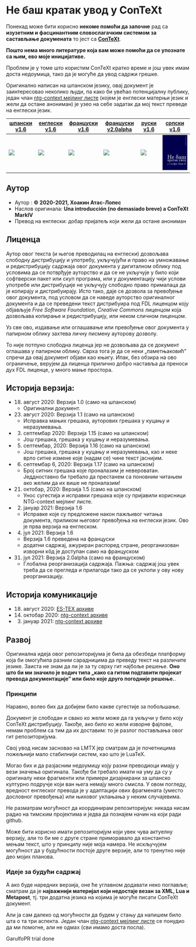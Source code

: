 # Не баш кратак увод у ConTeXt

Понекад може бити корисно **некоме помоћи да започне** рад са
**изузетним и фасцинантним словослагачким системом за састављање докумената** то јест са [**ConTeXt**](https://wiki.contextgarden.net).

**Пошто нема много литературе која вам може помоћи да се упознате са њим, ево моје иницијативе.**

Проблем је у томе што користим ConTeXt кратко време и још увек имам доста
недоумица, тако да је могуће да увод садржи грешке.

Оригинално написан на шпанском језику, овај документ је заинтересовао неколико људи,
па како би увећао потенцијалну публику, један члан [ntg-context мејлинг листе]( https://mailman.ntg.nl/pipermail/ntg-context/)
(којем је енглески матерњи језик и жели да остане анониман) је узео на себе задатак да мој текст преведе на енглески језик.

| [шпански v1.6](../es/introCTX_esp.pdf)                                  | [енглески v1.6](../en/introCTX_eng.pdf)                                  | [француски v1.6](../fr/introCTX_fra_s.pdf)                                 | [француски v2.0alpha](../fr2/introCTX_fra.pdf)                             | [руски v1.6](../ru/introCTX_rus_s.pdf)                                | [српски v1.6](/introCTX_srb.pdf)                                |
|----------------------------------------------------------------------|----------------------------------------------------------------------|----------------------------------------------------------------------|----------------------------------------------------------------------|----------------------------------------------------------------------|----------------------------------------------------------------------|
| [<img src="../es/introCTX_esp.png" width="200">](../es/introCTX_esp.pdf)   | [<img src="../en/introCTX_eng.png" width="200">](../en/introCTX_eng.pdf)   | [<img src="../fr/introCTX_fra.png" width="200">](../fr/introCTX_fra_s.pdf) | [<img src="../fr2/introCTX_fra.png" width="200">](../fr2/introCTX_fra.pdf) | [<img src="../ru/introCTX_rus.png" width="200">](../ru/introCTX_rus_s.pdf) | [<img src="introCTX_srb.png" width="200">](introCTX_srb.pdf) |

## Аутор

- Аутор : **© 2020-2021, Хоакин Атас-Лопес**
- Наслов оригинала: **Una introducción (no demasiado breve) a ConTeXt MarkIV**
- Превод на енглески: добар пријатељ који жели да остане анониман

## Лиценца

Аутор овог текста (и његов преводилац на енглески) дозвољава слободну
дистрибуцију и употребу, укључујући и право на умножавање и редистрибуцију
садржаја овог документа у дигиталном облику под условима да се потврђује
ауторство и да се не укључује у било који софтверски пакет или скуп програма,
или у документацију чији услови употребе или дистрибуције не укључују слободно
право прималаца да је копирају и дистрибуирају. Исто тако, даје се дозвола за
превођење овог документа, под условом да се наведе ауторство оригиналног
документа и да се преведени текст дистрибуира под FDL лиценцом коју објављује
*Free Software Foundation*, *Creative Commons* лиценцом која дозвољава копирање
и редистрибуцију, или неком сличном лиценцом.

Уз све ово, издавање или оглашавање или превођење овог документа у папирном
облику захтева личну писмену ауторову дозволу.

То није потпуно слободна лиценца јер не дозвољава да се документ оглашава у
папирном облику. Сврха тога је да се неки „паметњаковић” спречи да овај
документ објави као књигу. Ипак, без обзира на ово ограничење, верујем да
лиценца прилично добро наставља да преноси дух FDL лиценце, у много мање
простора.

## Историја верзија:

- 18. август 2020: Верзија 1.0 (само на шпанском) 
  - Оригинални документ.
- 23. август 2020: Верзија 1.1 (само на шпанском)
  - Исправка мањих грешака, ауторових грешака у куцању и неразумевања.
- 3. септембар 2020: Верзија 1.15 (само на шпанском) 
  - Још грешака, грешака у куцању и неразумевања.
- 5. септембар, 2020: Верзија 1.16 (само на шпанском) 
  - Још грешака, грешака у куцању и неразумевања, као и неке врло ситне измене које (надам се) чине текст јаснијим.
- 6. септембар 6, 2020: Верзија 1.17 (само на шпанском) 
  - Број ситних грешака које проналазим је невероватан. Једдноставно би требало да престанем са поновним читањем ако желим да их више не проналазим!
- 21. октобар, 2020: Верзија 1.5 (само на шпанском)
  - Унос сугестија и исправки грешака које су пријавили корисници NTG-context мејлинг листе.
- 2. јануар 2021: Верзија 1.6
  - Исправке које су предложене након пажљивог читања документа, приликом његовог превођења на енглески језик. Ово је прва верзија на енглеском.
- 4. јул 2021: Верзија 1.6
  -  Верзија 1.6 преведена на француски
  -  додатни садржај, ажуриран распоред стране, реорганизован изворни кôд је доступан само на француском
- 31. јул 2021: Верзија 2.0alpha (само на француском) 
  - Глобална реорганизација садржаја. Пажња: садржај још увек треба да се прегледа и прилагоди тако да се уклопи у ову нову реорганизацију.

## Историја комуникације

- 18. август 2020:  [ES-TEX архиве](https://listserv.rediris.es/cgi-bin/wa?A2=ind2008&L=ES-TEX&P=24771)
- 14. октобар 2020: [ntg-context архиве](https://mailman.ntg.nl/pipermail/ntg-context/2020/thread.html#99759)
- 3. јануар 2021:  [ntg-context архиве](https://mailman.ntg.nl/pipermail/ntg-context/2021/thread.html#100880)

## Развој

Оригинална идеја овог репозиторијума је била да обезбеди платформу која би
омогућила разним сарадницима да преведу текст на различите језике. Заиста не
знам да ли је за ту сврху гит најбоље решење. **Оно што би ми значило је водич
типа „како са гитом подтавити пројекат превода документације” или било које
друго погодније решење.**.

### Принципи

Наравно, волео бих да добијем било какве сугестије за побољшање.

Документ је слободан и свако ко жели може да га укључи у било коју ConTeXt
дистрибуцију. Такође, ако било ко жели изворне фајлове, немам проблем са тим
да их доставим: то је разлог постављања овог гит репозиторијума.

Свој увод нисам засновао на LMTX јер сматрам да је почетницима пожељнији мало
стабилнији систем, као што је LuaTeX.

Могао бих и да разјасним недоумицу коју разни преводиоци имају у вези значења
оригинала. Такође би требало имати на уму да су у оригиналу неки фрагменти или
примери дизајнирани за шпанско културно подручје који ван њега немају много
смисла. У овом погледу, вредност енглеског превода је у адаптацији ових
фрагмената (уместо дословног превођења) или њиховог уклањања у неким
случајевима.

Не разматрам могућност да координирам репозиторијум: никада нисам радио на
тимским пројектима и једва да познајем начин на који ради github.

Може бити корисно имати репозиторијум који увек чува актуелну верзију, али то
би ме с друге стране приморавало да константно мењам текст, што у принципу није
моја намера. Не искључујем могућност да у будућности постоје друге верзије, али
то тренутно није део мојих планова.

### Идеје за будући садржај

А ако буде наредних верзија, оне ће углавном додавати неко поглавље; сматрам да
је **најважнији материјал који недостаје везан за XML, Lua и Metapost**, тј.
три додатна језика на којима је могуће писати ConTeXt документ. 

Али ја сам далеко од могућности да будем у стању да напишем било шта о та три аспекта.
Један члан [ntg-context мејлинг листе](https://mailman.ntg.nl/pipermail/ntg-context/)
се понудио да ми помогне, али не одмах (сви имамо доста посла).

GarulfoPR trial done
